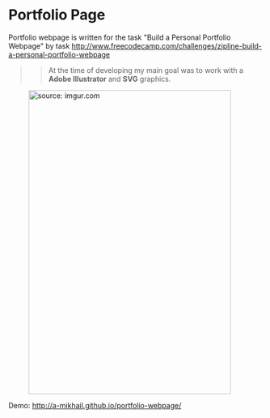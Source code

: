 # Portfolio Page
Portfolio webpage is written for the task  "Build a Personal Portfolio Webpage" by task http://www.freecodecamp.com/challenges/zipline-build-a-personal-portfolio-webpage

>> At the time of developing my main goal was to work with a **Adobe Illustrator** and **SVG** graphics.

<figure>
	<img src="https://i.imgur.com/cYy28aw.png" width="400" height="600" title="source: imgur.com" align="top"/>
</figure>

Demo: http://a-mikhail.github.io/portfolio-webpage/
